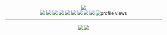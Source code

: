 <div align="center">
  <img max-width="800" src="https://github.com/yoowho/yoowho/blob/30b14ccc1f1f48f64fe3358a4e9ddd07c7a9dd8b/banner.png"/>
</div>

<div align="center">
  <a href="http://linkedin.com/"><img src="https://img.shields.io/badge/-linkedin-0073B1?style=flat-square"></a>
  <a href="https://twitter.com/yoo__who"><img src="https://img.shields.io/badge/-twitter-1C9CEA?style=flat-square"></a>
  <a href="https://resume.io/"><img src="https://img.shields.io/badge/-resume-332B40?style=flat-square&color=449293"></a>
  <a href=""><img src="https://img.shields.io/badge/Tableau-E97627?style=flat-square&logo=Tableau&logoColor=white&color=9298ba"></a>
  <a href=""><img src="https://img.shields.io/badge/JavaScript-323330?style=flat-square&logo=javascript&logoColor=F7DF1E&color=5f73b3"></a>
  <a href=""><img src="https://img.shields.io/badge/C%2B%2B-00599C?style=flat-square=c%2B%2B&logoColor=white"></a>
  <a href=""><img src="https://img.shields.io/badge/R-276DC3?style=flat-square&logo=r&logoColor=white"></a>
  <a href=""><img src="https://img.shields.io/badge/Python-FFD43B?style=flat-square&logo=python&logoColor=blue&color=AA336A"></a>
  <a href=""><img src="https://img.shields.io/badge/Rust-black?style=flat-square&logo=rust&logoColor=white&color=800080"></a>
  <img src="https://komarev.com/ghpvc/?username=yoowho&style=flat-square&color=blue" alt="profile views"/>
</div>

---
<div align="center">
  <a href="https://github.com/yoowho/github-readme-stats">
    <img align="center" src="https://github-readme-stats-git-masterrstaa-rickstaa.vercel.app/api?username=yoowho&theme=dracula" />
  </a>
  <a href="https://github.com/yoowho/yoowho.github.io">
    <img align="center" src="https://github-readme-stats.vercel.app/api/top-langs/?username=yoowho&theme=dracula" />
  </a>
</div>


